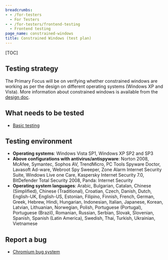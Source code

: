 ```yaml
---
breadcrumbs:
- - /for-testers
  - For Testers
- - /for-testers/frontend-testing
  - Frontend testing
page_name: constrained-windows
title: Constrained Windows (test plan)
---
```


[TOC]

## Testing strategy

The Primary Focus will be on verifying whether constrained windows are working
as per the design on different operating systems (Windows XP and Vista). More
information about constrained windows is available from the [design
doc](/developers/design-documents/constrained-popup-windows).

## What needs to be tested

*   [Basic
            testing](/for-testers/frontend-testing/constrained-windows/constrained-windows--basic-testing)

## Testing environment

*   **Operating systems**: Windows Vista SP1, Windows XP SP2 and SP3
*   **Above configurations with antivirus/antispyware**: Norton 2008,
            McAfee, Symantec, Sophos AV, TrendMicro, PC Tools Spyware Doctor,
            Lavasoft Ad-ware, Webroot Spy Sweeper, Zone Alarm Internet Security
            Suite, Windows Live one Care, Kaspersky Internet Security 7.0,
            BitDefender Total Security 2008, Panda: Internet Security
*   **Operating system languages**: Arabic, Bulgarian, Catalan, Chinese
            (Simplified), Chinese (Traditional), Croatian, Czech, Danish, Dutch,
            English-UK, English-US, Estonian, Filipino, Finnish, French, German,
            Greek, Hebrew, Hindi, Hungarian, Indonesian, Italian, Japanese,
            Korean, Latvian, Lithuanian, Norwegian, Polish, Portuguese
            (Portugal), Portuguese (Brazil), Romanian, Russian, Serbian, Slovak,
            Slovenian, Spanish, Spanish (Latin America), Swedish, Thai, Turkish,
            Ukrainian, Vietnamese

## Report a bug

*   [Chromium bug
            system](http://code.google.com/p/chromium/issues/entry)
